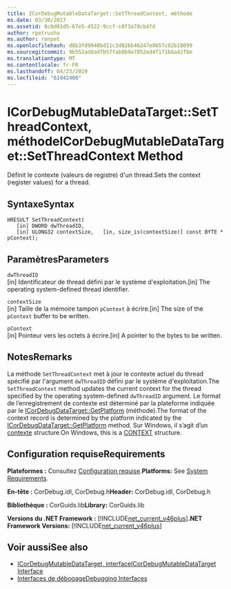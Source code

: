 ```yaml
---
title: ICorDebugMutableDataTarget::SetThreadContext, méthode
ms.date: 03/30/2017
ms.assetid: 8c0d01d5-67e5-4522-9ccf-c8f3a78cb4fd
author: rpetrusha
ms.author: ronpet
ms.openlocfilehash: d8b3fd9940bd11c3d026b46247e0657c82b18099
ms.sourcegitcommit: 9b552addadfb57fab0b9e7852ed4f1f1b8a42f8e
ms.translationtype: MT
ms.contentlocale: fr-FR
ms.lasthandoff: 04/23/2019
ms.locfileid: "61942400"
---
```

# <a name="icordebugmutabledatatargetsetthreadcontext-method"></a><span data-ttu-id="bd428-102">ICorDebugMutableDataTarget::SetThreadContext, méthode</span><span class="sxs-lookup"><span data-stu-id="bd428-102">ICorDebugMutableDataTarget::SetThreadContext Method</span></span>
<span data-ttu-id="bd428-103">Définit le contexte (valeurs de registre) d'un thread.</span><span class="sxs-lookup"><span data-stu-id="bd428-103">Sets the context (register values) for a thread.</span></span>  
  
## <a name="syntax"></a><span data-ttu-id="bd428-104">Syntaxe</span><span class="sxs-lookup"><span data-stu-id="bd428-104">Syntax</span></span>  
  
```  
HRESULT SetThreadContext(  
   [in] DWORD dwThreadID,  
   [in] ULONG32 contextSize,   [in, size_is(contextSize)] const BYTE * pContext);  
```  
  
## <a name="parameters"></a><span data-ttu-id="bd428-105">Paramètres</span><span class="sxs-lookup"><span data-stu-id="bd428-105">Parameters</span></span>  
 `dwThreadID`  
 <span data-ttu-id="bd428-106">[in] Identificateur de thread défini par le système d'exploitation.</span><span class="sxs-lookup"><span data-stu-id="bd428-106">[in] The operating system-defined thread identifier.</span></span>  
  
 `contextSize`  
 <span data-ttu-id="bd428-107">[in] Taille de la mémoire tampon `pContext` à écrire.</span><span class="sxs-lookup"><span data-stu-id="bd428-107">[in] The size of the `pContext` buffer to be written.</span></span>  
  
 `pContext`  
 <span data-ttu-id="bd428-108">[in] Pointeur vers les octets à écrire.</span><span class="sxs-lookup"><span data-stu-id="bd428-108">[in] A pointer to the bytes to be written.</span></span>  
  
## <a name="remarks"></a><span data-ttu-id="bd428-109">Notes</span><span class="sxs-lookup"><span data-stu-id="bd428-109">Remarks</span></span>  
 <span data-ttu-id="bd428-110">La méthode `SetThreadContext` met à jour le contexte actuel du thread spécifié par l'argument `dwThreadID` défini par le système d'exploitation.</span><span class="sxs-lookup"><span data-stu-id="bd428-110">The `SetThreadContext` method updates the current context for the thread specified by the operating system-defined `dwThreadID` argument.</span></span> <span data-ttu-id="bd428-111">Le format de l’enregistrement de contexte est déterminé par la plateforme indiquée par le [ICorDebugDataTarget::GetPlatform](../../../../docs/framework/unmanaged-api/debugging/icordebugdatatarget-getplatform-method.md) (méthode).</span><span class="sxs-lookup"><span data-stu-id="bd428-111">The format of the context record is determined by the platform indicated by the [ICorDebugDataTarget::GetPlatform](../../../../docs/framework/unmanaged-api/debugging/icordebugdatatarget-getplatform-method.md) method.</span></span> <span data-ttu-id="bd428-112">Sur Windows, il s’agit d’un [contexte](/windows/desktop/api/winnt/ns-winnt-_arm64_nt_context) structure.</span><span class="sxs-lookup"><span data-stu-id="bd428-112">On Windows, this is a [CONTEXT](/windows/desktop/api/winnt/ns-winnt-_arm64_nt_context) structure.</span></span>  
  
## <a name="requirements"></a><span data-ttu-id="bd428-113">Configuration requise</span><span class="sxs-lookup"><span data-stu-id="bd428-113">Requirements</span></span>  
 <span data-ttu-id="bd428-114">**Plateformes :** Consultez [Configuration requise](../../../../docs/framework/get-started/system-requirements.md).</span><span class="sxs-lookup"><span data-stu-id="bd428-114">**Platforms:** See [System Requirements](../../../../docs/framework/get-started/system-requirements.md).</span></span>  
  
 <span data-ttu-id="bd428-115">**En-tête :** CorDebug.idl, CorDebug.h</span><span class="sxs-lookup"><span data-stu-id="bd428-115">**Header:** CorDebug.idl, CorDebug.h</span></span>  
  
 <span data-ttu-id="bd428-116">**Bibliothèque :** CorGuids.lib</span><span class="sxs-lookup"><span data-stu-id="bd428-116">**Library:** CorGuids.lib</span></span>  
  
 <span data-ttu-id="bd428-117">**Versions du .NET Framework :** [!INCLUDE[net_current_v46plus](../../../../includes/net-current-v46plus-md.md)]</span><span class="sxs-lookup"><span data-stu-id="bd428-117">**.NET Framework Versions:** [!INCLUDE[net_current_v46plus](../../../../includes/net-current-v46plus-md.md)]</span></span>  
  
## <a name="see-also"></a><span data-ttu-id="bd428-118">Voir aussi</span><span class="sxs-lookup"><span data-stu-id="bd428-118">See also</span></span>

- [<span data-ttu-id="bd428-119">ICorDebugMutableDataTarget, interface</span><span class="sxs-lookup"><span data-stu-id="bd428-119">ICorDebugMutableDataTarget Interface</span></span>](../../../../docs/framework/unmanaged-api/debugging/icordebugmutabledatatarget-interface.md)
- [<span data-ttu-id="bd428-120">Interfaces de débogage</span><span class="sxs-lookup"><span data-stu-id="bd428-120">Debugging Interfaces</span></span>](../../../../docs/framework/unmanaged-api/debugging/debugging-interfaces.md)
